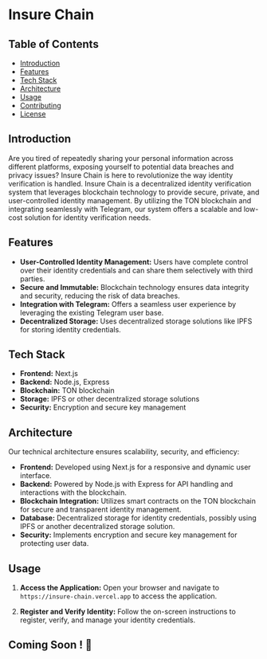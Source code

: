 # Insure Chain

## Table of Contents
- [Introduction](#introduction)
- [Features](#features)
- [Tech Stack](#tech-stack)
- [Architecture](#architecture)
- [Usage](#usage)
- [Contributing](#contributing)
- [License](#license)

## Introduction
Are you tired of repeatedly sharing your personal information across different platforms, exposing yourself to potential data breaches and privacy issues? Insure Chain is here to revolutionize the way identity verification is handled. Insure Chain is a decentralized identity verification system that leverages blockchain technology to provide secure, private, and user-controlled identity management. By utilizing the TON blockchain and integrating seamlessly with Telegram, our system offers a scalable and low-cost solution for identity verification needs.

## Features
- **User-Controlled Identity Management:** Users have complete control over their identity credentials and can share them selectively with third parties.
- **Secure and Immutable:** Blockchain technology ensures data integrity and security, reducing the risk of data breaches.
- **Integration with Telegram:** Offers a seamless user experience by leveraging the existing Telegram user base.
- **Decentralized Storage:** Uses decentralized storage solutions like IPFS for storing identity credentials.

## Tech Stack
- **Frontend:** Next.js
- **Backend:** Node.js, Express
- **Blockchain:** TON blockchain
- **Storage:** IPFS or other decentralized storage solutions
- **Security:** Encryption and secure key management

## Architecture
Our technical architecture ensures scalability, security, and efficiency:
- **Frontend:** Developed using Next.js for a responsive and dynamic user interface.
- **Backend:** Powered by Node.js with Express for API handling and interactions with the blockchain.
- **Blockchain Integration:** Utilizes smart contracts on the TON blockchain for secure and transparent identity management.
- **Database:** Decentralized storage for identity credentials, possibly using IPFS or another decentralized storage solution.
- **Security:** Implements encryption and secure key management for protecting user data.

## Usage
1. **Access the Application:**
   Open your browser and navigate to `https://insure-chain.vercel.app` to access the application.

2. **Register and Verify Identity:**
   Follow the on-screen instructions to register, verify, and manage your identity credentials.

## Coming Soon ! 🌻

